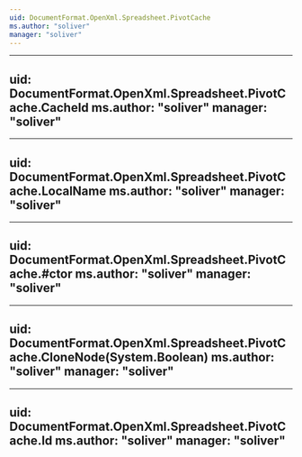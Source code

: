 ```yaml
---
uid: DocumentFormat.OpenXml.Spreadsheet.PivotCache
ms.author: "soliver"
manager: "soliver"
---
```


---
uid: DocumentFormat.OpenXml.Spreadsheet.PivotCache.CacheId
ms.author: "soliver"
manager: "soliver"
---

---
uid: DocumentFormat.OpenXml.Spreadsheet.PivotCache.LocalName
ms.author: "soliver"
manager: "soliver"
---

---
uid: DocumentFormat.OpenXml.Spreadsheet.PivotCache.#ctor
ms.author: "soliver"
manager: "soliver"
---

---
uid: DocumentFormat.OpenXml.Spreadsheet.PivotCache.CloneNode(System.Boolean)
ms.author: "soliver"
manager: "soliver"
---

---
uid: DocumentFormat.OpenXml.Spreadsheet.PivotCache.Id
ms.author: "soliver"
manager: "soliver"
---
